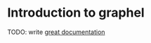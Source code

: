 # Introduction to graphel

TODO: write [great documentation](http://jacobian.org/writing/what-to-write/)
